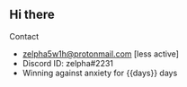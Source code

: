 ## Hi there
Contact
* zelpha5w1h@protonmail.com [less active]
* Discord ID: zelpha#2231
* Winning against anxiety for {{days}} days
